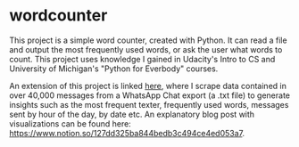 # wordcounter
This project is a simple word counter, created with Python. It can read a file and output the most frequently used words, or ask the user what words to count. This project uses knowledge I gained in Udacity's Intro to CS and University of Michigan's "Python for Everbody" courses.

An extension of this project is linked [here](https://github.com/akalankjayakumar/WhatsApp-Chat-Analysis), where I scrape data contained in over 40,000 messages from a WhatsApp Chat export (a .txt file) to generate insights such as the most frequent texter, frequently used words, messages sent by hour of the day, by date etc. An explanatory blog post with visualizations can be found here: https://www.notion.so/127dd325ba844bedb3c494ce4ed053a7.
